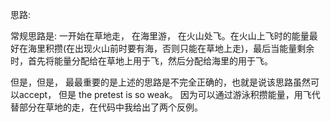 思路:

常规思路是: 一开始在草地走， 在海里游， 在火山处飞。在火山上飞时的能量最好在海里积攒(在出现火山前时要有海，否则只能在草地上走)，最后当能量剩余时，首先将能量分配给在草地上用于飞，然后分配给海里的用于飞。

但是，但是， 最最重要的是上述的思路是不完全正确的，也就是说该思路虽然可以accept， 但是 the pretest is so weak。
因为可以通过游泳积攒能量，用飞代替部分在草地的走，在代码中我给出了两个反例。
